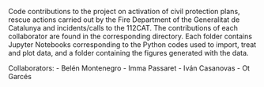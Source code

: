 Code contributions to the project on activation of civil protection plans, rescue actions carried out by the Fire Department of the Generalitat de Catalunya and incidents/calls to the 112CAT. The contributions of each collaborator are found in the corresponding directory. Each folder contains Jupyter Notebooks corresponding to the Python codes used to import, treat and plot data, and a folder containing the figures generated with the data.

Collaborators:
    - Belén Montenegro
    - Imma Passaret
    - Iván Casanovas
    - Ot Garcés
